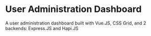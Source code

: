 # User Administration Dashboard

A user administration dashboard built with Vue.JS, CSS Grid, and 2 backends: Express.JS and Hapi.JS

